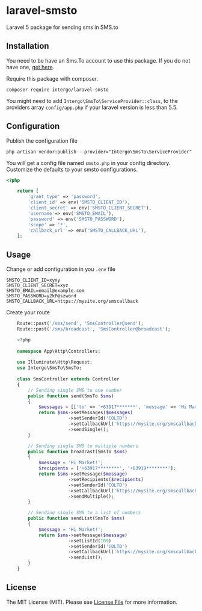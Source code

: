 # laravel-smsto
Laravel 5 package for sending sms in SMS.to


## Installation

You need to be have an Sms.To account to use this package. If you do not have one, [get here](https://sms.to).

Require this package with composer.

```shell
composer require intergo/laravel-smsto
```

You might need to add `Intergo\SmsTo\ServiceProvider::class`, to the providers array `config/app.php` if your laravel version is less than 5.5.

## Configuration

Publish the configuration file

```shell
php artisan vendor:publish --provider="Intergo\SmsTo\ServiceProvider"
```

You will get a config file named `smsto.php` in your config directory. Customize the defaults to your smsto configurations.


```php
<?php

	return [
	    'grant_type' => 'password',
	    'client_id' => env('SMSTO_CLIENT_ID'),
	    'client_secret' => env('SMSTO_CLIENT_SECRET'),
	    'username'=> env('SMSTO_EMAIL'),
	    'password' => env('SMSTO_PASSWORD'),
	    'scope' => '*',
	    'callback_url' => env('SMSTO_CALLBACK_URL'),
	];
```


## Usage

Change or add configuration in you `.env` file

```shell
SMSTO_CLIENT_ID=xyxy
SMSTO_CLIENT_SECRET=xyz
SMSTO_EMAIL=email@example.com
SMSTO_PASSWORD=y2kP@szword
SMSTO_CALLBACK_URL=https://mysite.org/smscallback
```

Create your route

```php
    Route::post('/sms/send', 'SmsController@send');
    Route::post('/sms/broadcast', 'SmsController@broadcast');
```

```php
    <?php
    
    namespace App\Http\Controllers;
    
    use Illuminate\Http\Request;
    use Intergo\SmsTo\SmsTo;
    
    class SmsController extends Controller
    {
    	// Sending single SMS to one number
        public function send(SmsTo $sms)
        {
            $messages = [['to' => '+63917*******', 'message' => 'Hi Market!']];
            return $sms->setMessages($messages)
                       ->setSenderId('COLTD')
                       ->setCallbackUrl('https://mysite.org/smscallback')
                       ->sendSingle();
        }

        // Sending single SMS to multiple numbers
        public function broadcast(SmsTo $sms)
        {
            $message = 'Hi Market!';
            $recipients = ['+63917********', '+63919********'];
            return $sms->setMessage($message)
                       ->setRecipients($recipients)
                       ->setSenderId('COLTD')
                       ->setCallbackUrl('https://mysite.org/smscallback')
                       ->sendMultiple();
        }

        // Sending single SMS to a list of numbers
        public function sendList(SmsTo $sms)
        {
            $message = 'Hi Market!';
            return $sms->setMessage($message)
                       ->setListId(109)
                       ->setSenderId('COLTD')
                       ->setCallbackUrl('https://mysite.org/smscallback')
                       ->sendList();
        }
    }
```


## License
The MIT License (MIT). Please see [License File](LICENSE.md) for more information.